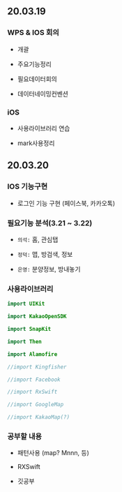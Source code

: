 ## 20.03.19

### WPS & IOS 회의

* 개괄

* 주요기능정리

* 필요데이터회의

* 데이터네이밍컨벤션



### iOS 

* 사용라이브러리 연습

* mark사용정리



## 20.03.20

### IOS 기능구현

* 로그인 기능 구현 (페이스북, 카카오톡)

### 필요기능 분석(3.21 ~ 3.22)

* ```의석:``` 홈, 관심탭

* ```정덕:``` 맵, 방검색, 정보

* ```은영:``` 분양정보, 방내놓기

### 사용라이브러리

```swift
import UIKit

import KakaoOpenSDK

import SnapKit

import Then

import Alamofire

//import Kingfisher

//import Facebook

//import RxSwift

//import GoogleMap

//import KakaoMap(?) 
```



### 공부할 내용

* 패턴사용 (map? Mnnn, 등)

* RXSwift

* 깃공부